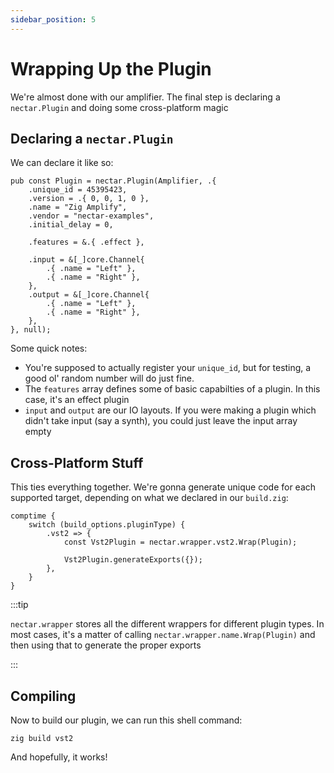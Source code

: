 ```yaml
---
sidebar_position: 5
---
```


# Wrapping Up the Plugin

We're almost done with our amplifier. The final step is declaring a `nectar.Plugin` and doing some cross-platform magic

## Declaring a `nectar.Plugin`

We can declare it like so:

```zig title="src/main.zig"
pub const Plugin = nectar.Plugin(Amplifier, .{
    .unique_id = 45395423,
    .version = .{ 0, 0, 1, 0 },
    .name = "Zig Amplify",
    .vendor = "nectar-examples",
    .initial_delay = 0,

    .features = &.{ .effect },

    .input = &[_]core.Channel{
        .{ .name = "Left" },
        .{ .name = "Right" },
    },
    .output = &[_]core.Channel{
        .{ .name = "Left" },
        .{ .name = "Right" },
    },
}, null);
```

Some quick notes:

- You're supposed to actually register your `unique_id`, but for testing, a good ol' random number will do just fine.
- The `features` array defines some of basic capabilties of a plugin. In this case, it's an effect plugin
- `input` and `output` are our IO layouts. If you were making a plugin which didn't take input (say a synth), you could just leave the input array empty

## Cross-Platform Stuff

This ties everything together. We're gonna generate unique code for each supported target, depending on what we declared in our `build.zig`:

```zig title="src/main.zig"
comptime {
    switch (build_options.pluginType) {
        .vst2 => {
            const Vst2Plugin = nectar.wrapper.vst2.Wrap(Plugin);

            Vst2Plugin.generateExports({});
        },
    }
}
```

:::tip

`nectar.wrapper` stores all the different wrappers for different plugin types. In most cases, it's a matter of calling `nectar.wrapper.name.Wrap(Plugin)` and then using that to generate the proper exports

:::

## Compiling

Now to build our plugin, we can run this shell command:

```shell
zig build vst2
```

And hopefully, it works!
